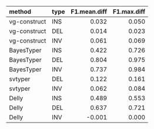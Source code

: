 |method       |type | F1.mean.diff| F1.max.diff|
|:------------|:----|------------:|-----------:|
|vg-construct |INS  |        0.032|       0.050|
|vg-construct |DEL  |        0.014|       0.023|
|vg-construct |INV  |        0.061|       0.069|
|BayesTyper   |INS  |        0.422|       0.726|
|BayesTyper   |DEL  |        0.804|       0.975|
|BayesTyper   |INV  |        0.737|       0.984|
|svtyper      |DEL  |        0.122|       0.161|
|svtyper      |INV  |        0.062|       0.084|
|Delly        |INS  |        0.489|       0.553|
|Delly        |DEL  |        0.637|       0.721|
|Delly        |INV  |       -0.001|       0.000|

